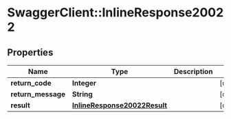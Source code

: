 # SwaggerClient::InlineResponse20022

## Properties
Name | Type | Description | Notes
------------ | ------------- | ------------- | -------------
**return_code** | **Integer** |  | [optional] 
**return_message** | **String** |  | [optional] 
**result** | [**InlineResponse20022Result**](InlineResponse20022Result.md) |  | [optional] 


